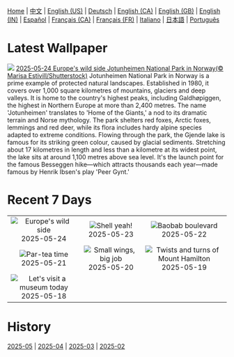 [Home](../README.md) | [中文](zh-CN.md) | [English (US)](en-US.md) | [Deutsch](de-DE.md) | [English (CA)](en-CA.md) | [English (GB)](en-GB.md) | [English (IN)](en-IN.md) | [Español](es-ES.md) | [Français (CA)](fr-CA.md) | [Français (FR)](fr-FR.md) | [Italiano](it-IT.md) | [日本語](ja-JP.md) | [Português](pt-BR.md)

# Latest Wallpaper
![](https://www.bing.com/th?id=OHR.JotunheimenPark_EN-IN7530347754_UHD.jpg)
[2025-05-24 Europe's wild side Jotunheimen National Park in Norway(© Marisa Estivill/Shutterstock)](https://www.bing.com/th?id=OHR.JotunheimenPark_EN-IN7530347754_UHD.jpg)
Jotunheimen National Park in Norway is a prime example of protected natural landscapes. Established in 1980, it covers over 1,000 square kilometres of mountains, glaciers and deep valleys. It is home to the country's highest peaks, including Galdhøpiggen, the highest in Northern Europe at more than 2,400 metres. The name 'Jotunheimen' translates to 'Home of the Giants,' a nod to its dramatic terrain and Norse mythology. The park shelters red foxes, Arctic foxes, lemmings and red deer, while its flora includes hardy alpine species adapted to extreme conditions. Flowing through the park, the Gjende lake is famous for its striking green colour, caused by glacial sediments. Stretching about 17 kilometres in length and less than a kilometre at its widest point, the lake sits at around 1,100 metres above sea level. It's the launch point for the famous Besseggen hike—which attracts thousands each year—made famous by Henrik Ibsen's play 'Peer Gynt.'

# Recent 7 Days
|  |  |  |
|:---:|:---:|:---:|
| ![](https://www.bing.com/th?id=OHR.JotunheimenPark_EN-IN7530347754_400x240.jpg "Europe's wild side") 2025-05-24 | ![](https://www.bing.com/th?id=OHR.ButterflyTurtle_EN-IN7378269591_400x240.jpg "Shell yeah!") 2025-05-23 | ![](https://www.bing.com/th?id=OHR.BaobabAvenue_EN-IN7222797871_400x240.jpg "Baobab boulevard") 2025-05-22 |
| ![](https://www.bing.com/th?id=OHR.SongyangTeaGarden_EN-IN6965632313_400x240.jpg "Par-tea time") 2025-05-21 | ![](https://www.bing.com/th?id=OHR.HoneyBeeLavender_EN-IN9271954892_400x240.jpg "Small wings, big job") 2025-05-20 | ![](https://www.bing.com/th?id=OHR.MountHamilton_EN-IN9057650660_400x240.jpg "Twists and turns of Mount Hamilton") 2025-05-19 |
| ![](https://www.bing.com/th?id=OHR.DufyRoom_EN-IN8856962782_400x240.jpg "Let's visit a museum today") 2025-05-18 |  |  |

# History
[2025-05](../archives/wallpaper/en-IN/w_2025_05.md) | [2025-04](../archives/wallpaper/en-IN/w_2025_04.md) | [2025-03](../archives/wallpaper/en-IN/w_2025_03.md) | [2025-02](../archives/wallpaper/en-IN/w_2025_02.md)
